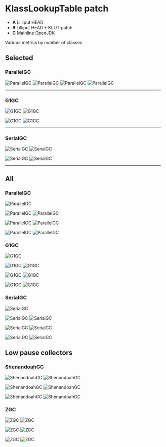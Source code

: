 # KlassLookupTable patch

- **A** Lilliput HEAD
- **B** Lilliput HEAD + KLUT patch
- **C** Mainline OpenJDK

Various metrics by number of classes

## Selected

### ParallelGC
![ParallelGC](./auswertung/ParallelGC-gc-pauses.svg) ![ParallelGC](./auswertung/ParallelGC-l1-misses.svg) ![ParallelGC](./auswertung/ParallelGC-tlb-misses.svg) ![ParallelGC](./auswertung/ParallelGC-tlb-loads.svg)

----------------

### G1GC
![G1GC](./auswertung/G1GC-gc-pauses.svg) ![G1GC](./auswertung/G1GC-l1-misses.svg)

![G1GC](./auswertung/G1GC-tlb-misses.svg) ![G1GC](./auswertung/G1GC-tlb-loads.svg)

----------------

### SerialGC
![SerialGC](./auswertung/SerialGC-gc-pauses.svg) ![SerialGC](./auswertung/SerialGC-l1-misses.svg)

![SerialGC](./auswertung/SerialGC-tlb-misses.svg) ![SerialGC](./auswertung/SerialGC-tlb-loads.svg)

----------------

## All

### ParallelGC
![ParallelGC](./auswertung/ParallelGC-gc-pauses.svg) 

![ParallelGC](./auswertung/ParallelGC-l1-misses.svg) ![ParallelGC](./auswertung/ParallelGC-l1-loads.svg) 

![ParallelGC](./auswertung/ParallelGC-tlb-misses.svg) ![ParallelGC](./auswertung/ParallelGC-tlb-loads.svg)

![ParallelGC](./auswertung/ParallelGC-instructions.svg) ![ParallelGC](./auswertung/ParallelGC-branches.svg)

### G1GC
![G1GC](./auswertung/G1GC-gc-pauses.svg)

![G1GC](./auswertung/G1GC-l1-misses.svg) ![G1GC](./auswertung/G1GC-l1-loads.svg)

![G1GC](./auswertung/G1GC-tlb-misses.svg) ![G1GC](./auswertung/G1GC-tlb-loads.svg)

![G1GC](./auswertung/G1GC-instructions.svg) ![G1GC](./auswertung/G1GC-branches.svg)

### SerialGC
![SerialGC](./auswertung/SerialGC-gc-pauses.svg)

![SerialGC](./auswertung/SerialGC-l1-misses.svg) ![SerialGC](./auswertung/SerialGC-l1-loads.svg)

![SerialGC](./auswertung/SerialGC-tlb-misses.svg) ![SerialGC](./auswertung/SerialGC-tlb-loads.svg)

![SerialGC](./auswertung/SerialGC-instructions.svg) ![SerialGC](./auswertung/SerialGC-branches.svg)


## Low pause collectors

### ShenandoahGC
![ShenandoahGC](./auswertung/ShenandoahGC-l1-misses.svg) ![ShenandoahGC](./auswertung/ShenandoahGC-l1-loads.svg)

![ShenandoahGC](./auswertung/ShenandoahGC-tlb-misses.svg) ![ShenandoahGC](./auswertung/ShenandoahGC-tlb-loads.svg)

![ShenandoahGC](./auswertung/ShenandoahGC-instructions.svg) ![ShenandoahGC](./auswertung/ShenandoahGC-branches.svg)

### ZGC
![ZGC](./auswertung/ZGC-l1-misses.svg) ![ZGC](./auswertung/ZGC-l1-loads.svg)

![ZGC](./auswertung/ZGC-tlb-misses.svg) ![ZGC](./auswertung/ZGC-tlb-loads.svg)

![ZGC](./auswertung/ZGC-instructions.svg) ![ZGC](./auswertung/ZGC-branches.svg)

